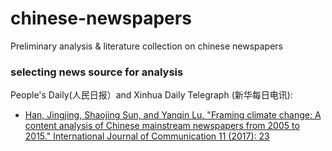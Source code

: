 # chinese-newspapers
Preliminary analysis &amp; literature collection on chinese newspapers

### selecting news source for analysis
People's Daily(人民日报）and Xinhua Daily Telegraph (新华每日电讯):
- [Han, Jingjing, Shaojing Sun, and Yanqin Lu. "Framing climate change: A content analysis of Chinese mainstream newspapers from 2005 to 2015." International Journal of Communication 11 (2017): 23](https://ijoc.org/index.php/ijoc/article/view/6011)
